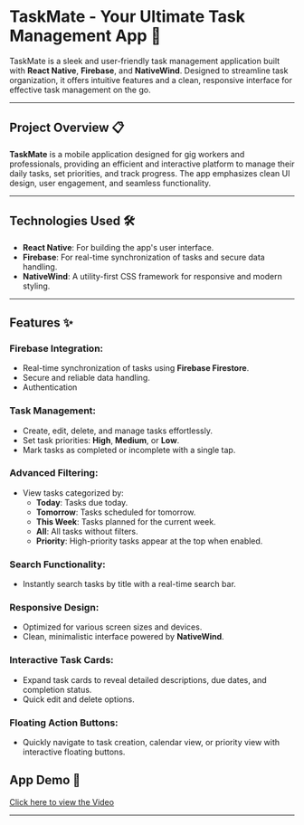 # TaskMate - Your Ultimate Task Management App 👋

TaskMate is a sleek and user-friendly task management application built with **React Native**, **Firebase**, and **NativeWind**. Designed to streamline task organization, it offers intuitive features and a clean, responsive interface for effective task management on the go.

---

## Project Overview 📋

**TaskMate** is a mobile application designed for gig workers and professionals, providing an efficient and interactive platform to manage their daily tasks, set priorities, and track progress. The app emphasizes clean UI design, user engagement, and seamless functionality.

---

## Technologies Used 🛠️

- **React Native**: For building the app's user interface.
- **Firebase**: For real-time synchronization of tasks and secure data handling.
- **NativeWind**: A utility-first CSS framework for responsive and modern styling.

---

## Features ✨

### Firebase Integration:
- Real-time synchronization of tasks using **Firebase Firestore**.
- Secure and reliable data handling.
- Authentication
  
### Task Management:
- Create, edit, delete, and manage tasks effortlessly.
- Set task priorities: **High**, **Medium**, or **Low**.
- Mark tasks as completed or incomplete with a single tap.

### Advanced Filtering:
- View tasks categorized by:
  - **Today**: Tasks due today.
  - **Tomorrow**: Tasks scheduled for tomorrow.
  - **This Week**: Tasks planned for the current week.
  - **All**: All tasks without filters.
  - **Priority**: High-priority tasks appear at the top when enabled.

### Search Functionality:
- Instantly search tasks by title with a real-time search bar.

### Responsive Design:
- Optimized for various screen sizes and devices.
- Clean, minimalistic interface powered by **NativeWind**.

### Interactive Task Cards:
- Expand task cards to reveal detailed descriptions, due dates, and completion status.
- Quick edit and delete options.

### Floating Action Buttons:
- Quickly navigate to task creation, calendar view, or priority view with interactive floating buttons.

## App Demo 🎥

[Click here to view the Video](https://drive.google.com/file/d/1lL7HoRr59tsN_GT_R1fDMkzOs-XMCB6D/view?usp=sharing)

---
